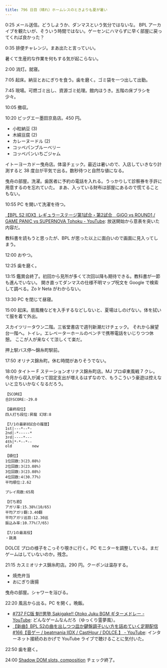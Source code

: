 ```yaml
---
title: 796 日目（晴れ）ホームレスのときよりも夏が暑い
---
```


0:25 メール送信。どうしようか、ダンマスという気分ではないな。
BPL アーカイブを観たいが、そういう時間ではない。ゲーセンにハマらずに早く部屋に戻ってくれば良かった？

0:35 排便チャレンジ。まあ出たと言っていい。

暑くて生産的な作業を何もする気が起こらない。

2:00 消灯。就寝。

7:05 起床。納豆とおにぎりを食う。歯を磨く。ゴミ袋を一つ出して出勤。

7:45 現場。可燃ゴミ出し、資源ゴミ処理。館内ほうき。五階の床ブラシを少々。

10:05 撤収。

10:20 ビッグエー墨田京島店。450 円。

* 小粒納豆 (3)
* 木綿豆腐 (2)
* カレーヌードル (2)
* コッペパンブルーベリー
* コッペパンいちごジャム

イトーヨーカドー曳舟店。体温チェック。最近は暑いので、入店していきなり計測すると
38 度台が平気で出る。数秒待つと自然な値になる。

曳舟の部屋。洗濯。歯医者に予約の電話を入れる。うっかりして診察券を手許に用意するのを忘れていた。
まあ、入っている財布は部屋にあるので慌てることもない。

10:55 PC を開いて洗濯を待つ。

[【BPL S2 IIDX】レギュラーステージ第1試合・第2試合　GiGO vs ROUND1 / GAME PANIC vs SUPERNOVA Tohoku - YouTube](https://www.youtube.com/watch?v=eK_TrNo1Vic):
放送開始から意表を突いた内容だ。

教科書を読もうと思ったが、BPL が思った以上に面白いので画面に見入ってしまう。

12:00 おやつ。

12:25 歯を磨く。

13:15 鑑賞会終了。初回から見所が多くて次回以降も期待できる。教科書が一節も進んでいない。
開き直ってダンマスの仕様不明マップ呪文を Google で検索して調べる。Zo Ir Neta がわからない。

13:30 PC を閉じて昼寝。

15:00 起床。扇風機などを入手するなどしないと、夏場はしのげない。体を拭いて服を着て外出。

スカイツリータウン二階。三省堂書店で週刊新潮だけチェック。
それから展望台一階へ。トイレ。エレベーターホールのベンチで携帯電話をいじりつつ休憩。
ここが人が来なくて涼しくて楽だ。

押上駅バス停～錦糸町駅前。

17:50 オリナス錦糸町。休む時間がありそうでない。

18:00 タイトー F ステーションオリナス錦糸町店。MJ プロ卓東風戦 7 クレ。
今月から収入が減って固定支出が増えるはずなので、もうこういう豪遊は控えないと立ちいかなくなるだろう。

```text
【SCORE】
合計SCORE:-29.0

【最終段位】
四人打ち段位:昇龍 幻球:8

【7/1の最新8試合の履歴】
1st|---*--*-
2nd|-*-----*
3rd|----*---
4th|*-*--*--
old         new

【順位】
1位回数:3(23.08%)
2位回数:3(23.08%)
3位回数:3(23.08%)
4位回数:4(30.77%)
平均順位:2.62

プレイ局数:65局

【打ち筋】
アガリ率:15.38%(10/65)
平均アガリ翻:3.40翻
平均アガリ巡目:12.30巡
振込み率:10.77%(7/65)

【7/1の最高役】
・跳満
```

DOLCE プロの様子をこっそり覗きに行く。PC モニターを調整している。まだゲームはしていないのか。残念。

21:15 カスミオリナス錦糸町店。290 円。クーポンは温存する。

* 焼売弁当
* おにぎり唐揚

曳舟の部屋。シャワーを浴びる。

22:20 風呂から出る。PC を開く。晩飯。

* [&#x23;737 FC版 魁!!男塾 Sakigake!! Otoko Juku BGM ギターメドレー - YouTube](https://www.youtube.com/watch?v=_enP6wzCtVc):
  どんなゲームなんだろ（ゆっくり霊夢風）。
* [【新曲】BPL S2の曲を出しつつ皿か鍵盤調子いい方を詰めていく定期配信&#x23;166【音ゲー / beatmania IIDX / CastHour / DOLCE.】 - YouTube](https://www.youtube.com/watch?v=6TnPmgxrsaU):
  インターネット接続のおかげで YouTube ライブで聴けることに気付いた。

22:50 歯を磨く。

24:00 [Shadow DOM slots, composition](https://javascript.info/slots-composition)
チェック終了。
